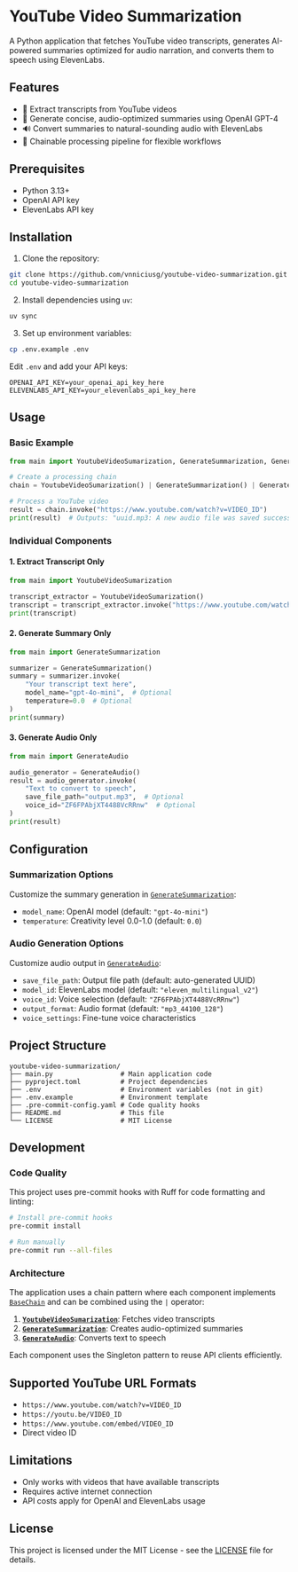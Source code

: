 # YouTube Video Summarization

A Python application that fetches YouTube video transcripts, generates AI-powered summaries optimized for audio narration, and converts them to speech using ElevenLabs.

## Features

- 📝 Extract transcripts from YouTube videos
- 🤖 Generate concise, audio-optimized summaries using OpenAI GPT-4
- 🔊 Convert summaries to natural-sounding audio with ElevenLabs
- 🔗 Chainable processing pipeline for flexible workflows

## Prerequisites

- Python 3.13+
- OpenAI API key
- ElevenLabs API key

## Installation

1. Clone the repository:

```bash
git clone https://github.com/vnniciusg/youtube-video-summarization.git
cd youtube-video-summarization
```

2. Install dependencies using `uv`:

```bash
uv sync
```

3. Set up environment variables:

```bash
cp .env.example .env
```

Edit `.env` and add your API keys:

```
OPENAI_API_KEY=your_openai_api_key_here
ELEVENLABS_API_KEY=your_elevenlabs_api_key_here
```

## Usage

### Basic Example

```python
from main import YoutubeVideoSumarization, GenerateSummarization, GenerateAudio

# Create a processing chain
chain = YoutubeVideoSumarization() | GenerateSummarization() | GenerateAudio()

# Process a YouTube video
result = chain.invoke("https://www.youtube.com/watch?v=VIDEO_ID")
print(result)  # Outputs: "uuid.mp3: A new audio file was saved successfully!"
```

### Individual Components

#### 1. Extract Transcript Only

```python
from main import YoutubeVideoSumarization

transcript_extractor = YoutubeVideoSumarization()
transcript = transcript_extractor.invoke("https://www.youtube.com/watch?v=VIDEO_ID")
print(transcript)
```

#### 2. Generate Summary Only

```python
from main import GenerateSummarization

summarizer = GenerateSummarization()
summary = summarizer.invoke(
    "Your transcript text here",
    model_name="gpt-4o-mini",  # Optional
    temperature=0.0  # Optional
)
print(summary)
```

#### 3. Generate Audio Only

```python
from main import GenerateAudio

audio_generator = GenerateAudio()
result = audio_generator.invoke(
    "Text to convert to speech",
    save_file_path="output.mp3",  # Optional
    voice_id="ZF6FPAbjXT4488VcRRnw"  # Optional
)
print(result)
```

## Configuration

### Summarization Options

Customize the summary generation in [`GenerateSummarization`](main.py):

- `model_name`: OpenAI model (default: `"gpt-4o-mini"`)
- `temperature`: Creativity level 0.0-1.0 (default: `0.0`)

### Audio Generation Options

Customize audio output in [`GenerateAudio`](main.py):

- `save_file_path`: Output file path (default: auto-generated UUID)
- `model_id`: ElevenLabs model (default: `"eleven_multilingual_v2"`)
- `voice_id`: Voice selection (default: `"ZF6FPAbjXT4488VcRRnw"`)
- `output_format`: Audio format (default: `"mp3_44100_128"`)
- `voice_settings`: Fine-tune voice characteristics

## Project Structure

```
youtube-video-summarization/
├── main.py                 # Main application code
├── pyproject.toml          # Project dependencies
├── .env                    # Environment variables (not in git)
├── .env.example            # Environment template
├── .pre-commit-config.yaml # Code quality hooks
├── README.md               # This file
└── LICENSE                 # MIT License
```

## Development

### Code Quality

This project uses pre-commit hooks with Ruff for code formatting and linting:

```bash
# Install pre-commit hooks
pre-commit install

# Run manually
pre-commit run --all-files
```

### Architecture

The application uses a chain pattern where each component implements [`BaseChain`](main.py) and can be combined using the `|` operator:

1. **[`YoutubeVideoSumarization`](main.py)**: Fetches video transcripts
2. **[`GenerateSummarization`](main.py)**: Creates audio-optimized summaries
3. **[`GenerateAudio`](main.py)**: Converts text to speech

Each component uses the Singleton pattern to reuse API clients efficiently.

## Supported YouTube URL Formats

- `https://www.youtube.com/watch?v=VIDEO_ID`
- `https://youtu.be/VIDEO_ID`
- `https://www.youtube.com/embed/VIDEO_ID`
- Direct video ID

## Limitations

- Only works with videos that have available transcripts
- Requires active internet connection
- API costs apply for OpenAI and ElevenLabs usage

## License

This project is licensed under the MIT License - see the [LICENSE](LICENSE) file for details.
